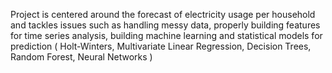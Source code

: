Project is centered around the forecast of electricity usage per household and tackles issues such as handling messy data, properly building features for time series analysis, building machine learning and statistical models for prediction ( Holt-Winters, Multivariate Linear Regression, Decision Trees, Random Forest, Neural Networks )
